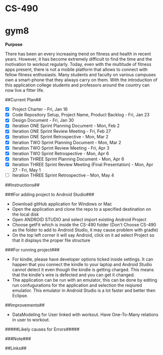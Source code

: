 # CS-490
# gym8

**Purpose**

There has been an every increasing trend on fitness and health in recent years. However, it has become extremely difficult to find the time and the motivation to workout regularly. Today, even with the multitude of fitness apps present, there is not a mobile platform that allows to connect with fellow fitness enthusiasts. Many students and faculty on various campuses own a smart-phone that they always carry on them. With the introduction of this application college students and professors around the country can now live a fitter life.

##Current Plan##

- [x] Project Charter - Fri, Jan 16
- [x] Code Repository Setup, Project Name, Product Backlog - Fri, Jan 23 
- [x] Design Document - Fri, Jan 30
- [x] Iteration ONE Sprint Planning Document - Mon, Feb 2
- [x] Iteration ONE Sprint Review Meeting - Fri, Feb 27 
- [x] Iteration ONE Sprint Retrospective - Mon, Mar 2
- [x] Iteration TWO Sprint Planning Document - Mon, Mar 2
- [x] Iteration TWO Sprint Review Meeting - Fri, Apr 3
- [x] Iteration TWO Sprint Retrospective - Mon, Apr 6
- [x] Iteration THREE Sprint Planning Document - Mon, Apr 6
- [x] Iteration THREE Sprint Review Meeting (Final Presentation) - Mon, Apr 27 - Fri, May 1
- [ ] Iteration THREE Sprint Retrospective - Mon, May 4

##Instructions##

###For adding project to Android Studio###

- Download gitHub application for Windows or Mac
- Open the application and clone the repo to a specified destination on the local disk
- Open ANDROID STUDIO and select import existing Android Project
- Choose getFit which is inside the CS-490 folder (Don't Choose CS-490 as the folder to add to Android Studio, it may cause problem with gradle)
- On the top left corner it will say Android, click on it ad select Project so that it displays the proper file structure

###For running project###

- For kindle, please have developer options ticked inside settings. It can happen that you connect the kindle to your laptop and Android Studio cannot detect it even though the kindle is getting charged. This means that the kindle's wire is defected and you can get it changed.
- The application can be run with an emulator, this can be done by editing run confugurations for the application and selection the reqiured emulatior. This emulator in Android Studio is a lot faster and better then Eclipse.

##Improvements##
- DataModeling for User linked with workout. Have One-To-Many relations in user to workout. 

#####Likely causes for Errors#####

###Note###

##Links##
